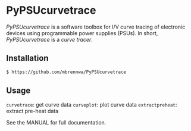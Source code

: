 # PyPSUcurvetrace
*PyPSUcurvetrace* is a software toolbox for I/V curve tracing of electronic devices using programmable power supplies (PSUs). In short, *PyPSUcurvetrace* is a *curve tracer*.

## Installation

```bash
$ https://github.com/mbrennwa/PyPSUcurvetrace
```

## Usage

`curvetrace`: get curve data
`curveplot`: plot curve data
`extractpreheat`: extract pre-heat data

See the MANUAL for full documentation.
